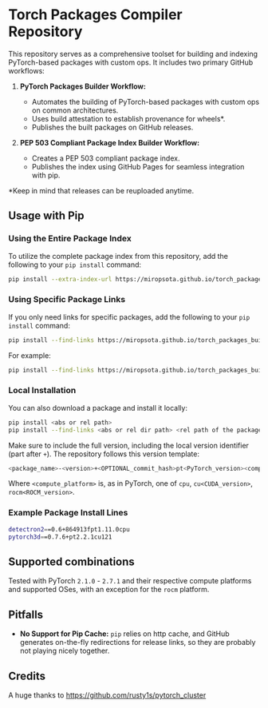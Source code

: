 # Torch Packages Compiler Repository

This repository serves as a comprehensive toolset for building and indexing PyTorch-based packages with custom ops. It includes two primary GitHub workflows:

1. **PyTorch Packages Builder Workflow:**
   - Automates the building of PyTorch-based packages with custom ops on common architectures.
   - Uses build attestation to establish provenance for wheels\*.
   - Publishes the built packages on GitHub releases.

2. **PEP 503 Compliant Package Index Builder Workflow:**
   - Creates a PEP 503 compliant package index.
   - Publishes the index using GitHub Pages for seamless integration with pip.

\*Keep in mind that releases can be reuploaded anytime.

## Usage with Pip

### Using the Entire Package Index

To utilize the complete package index from this repository, add the following to your `pip install` command:

```bash
pip install --extra-index-url https://miropsota.github.io/torch_packages_builder <your package list>
```

### Using Specific Package Links

If you only need links for specific packages, add the following to your `pip install` command:

```bash
pip install --find-links https://miropsota.github.io/torch_packages_builder/<pep 503 normalized name> <your package list>
```

For example:

```bash
pip install --find-links https://miropsota.github.io/torch_packages_builder/detectron2/ <your package list>
```

### Local Installation

You can also download a package and install it locally:

```bash
pip install <abs or rel path>
pip install --find-links <abs or rel dir path> <rel path of the package with respect to the directory>
```

Make sure to include the full version, including the local version identifier (part after `+`). The repository follows this version template:

```bash
<package_name>-<version>+<OPTIONAL_commit_hash>pt<PyTorch_version><compute_platform>
```

Where `<compute_platform>` is, as in PyTorch, one of `cpu`, `cu<CUDA_version>`, `rocm<ROCM_version>`.

### Example Package Install Lines

```bash
detectron2==0.6+864913fpt1.11.0cpu
pytorch3d==0.7.6+pt2.2.1cu121
```

## Supported combinations

Tested with PyTorch `2.1.0` - `2.7.1` and their respective compute platforms and supported OSes, with an exception for the `rocm` platform.

## Pitfalls

- **No Support for Pip Cache:**
  `pip` relies on http cache, and GitHub generates on-the-fly redirections for release links, so they are probably not playing nicely together.

## Credits

A huge thanks to <https://github.com/rusty1s/pytorch_cluster>
